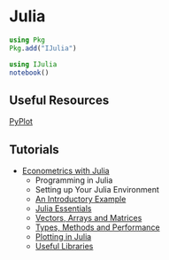 # Julia
```julia
using Pkg
Pkg.add("IJulia")

using IJulia
notebook()
```

## Useful Resources
[PyPlot](https://gist.github.com/gizmaa/7214002)

## Tutorials
* [Econometrics with Julia](http://quant-econ.net/jl/getting_started.html)
  * Programming in Julia
  * Setting up Your Julia Environment
  * [An Introductory Example](http://quant-econ.net/jl/julia_by_example.html)
  * [Julia Essentials](http://quant-econ.net/jl/julia_essentials.html)
  * [Vectors, Arrays and Matrices](http://quant-econ.net/jl/julia_arrays.html)
  * [Types, Methods and Performance](http://quant-econ.net/jl/types_methods.html)
  * [Plotting in Julia](http://quant-econ.net/jl/julia_plots.html)
  * [Useful Libraries](http://quant-econ.net/jl/julia_libraries.html)
